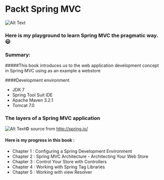 # Packt Spring MVC

![Alt Text](https://www.packtpub.com/sites/default/files/4870OS_Spring%203.jpg)


### Here is my playground to learn Spring MVC the pragmatic way. :smiley:


### Summary:
#####This book introduces us to the web application development concept in Spring MVC using as an example a webstore


####Development environment
- JDK 7
- Spring Tool Suit IDE
- Apache Maven 3.2.1
- Tomcat 7.0


### The layers of a Spring MVC application


![Alt Text](http://docs.spring.io/spring-framework/docs/2.5.3/reference/images/mvc.png)©
source from http://spring.io/


#### Here is my progress in this book :


- Chapter 1 : Configuring a Spring Development Environment
- Chapter 2 : Spring MVC Architecture - Architecting Your Web Store
- Chapter 3 : Control Your Store with Controllers
- Chapter 4 : Working with Spring Tag Libraries
- Chapter 5 : Working with view Resolver 
